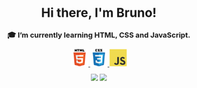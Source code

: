 
<p>
  <h1 align="center">Hi there, I'm Bruno!</h1>
  
  <h3 align="center">🎓 I’m currently learning HTML, CSS and JavaScript.</h3>
</p>

<p align="center">
  <a href="https://developer.mozilla.org/en-US/docs/Learn/HTML" 
     target="_blank"> 
    <img src="https://raw.githubusercontent.com/devicons/devicon/master/icons/html5/html5-original-wordmark.svg" 
     alt="html5" 
     width="40" 
     height="40"> 
  </a>
  <a href="https://developer.mozilla.org/en-US/docs/Learn/CSS" 
     target="_blank"> 
    <img src="https://raw.githubusercontent.com/devicons/devicon/master/icons/css3/css3-original-wordmark.svg" 
     alt="css3" 
     width="40" 
     height="40"> 
  </a>
  <a href="https://developer.mozilla.org/en-US/docs/Learn/JavaScript" 
     target="_blank"> 
    <img src="https://raw.githubusercontent.com/devicons/devicon/master/icons/javascript/javascript-original.svg" 
     alt="javascript" 
     width="40" 
     height="40"> 
  </a>
</p>

<p align="center">
  <img src="https://github-readme-stats.vercel.app/api?username=bruncavalcante&theme=radical&show_icons=true" 
   width="410">
  <img src="https://github-readme-stats.vercel.app/api/top-langs/?username=bruncavalcante&layout=compact&theme=radical&hide=ruby" 
   width="400">
</p>

<!--

### Hi there 👋

**bruncavalcante/bruncavalcante** is a ✨ _special_ ✨ repository because its `README.md` (this file) appears on your GitHub profile.

Here are some ideas to get you started:

- 🔭 I’m currently working on ...
- 🌱 I’m currently learning Python, SQL, HTML, CSS and JavaScript.
- 👯 I’m looking to collaborate on ...
- 🤔 I’m looking for help with ...
- 💬 Ask me about ...
- 📫 How to reach me: ...
- 😄 Pronouns: ...
- ⚡ Fun fact: ...

-->













